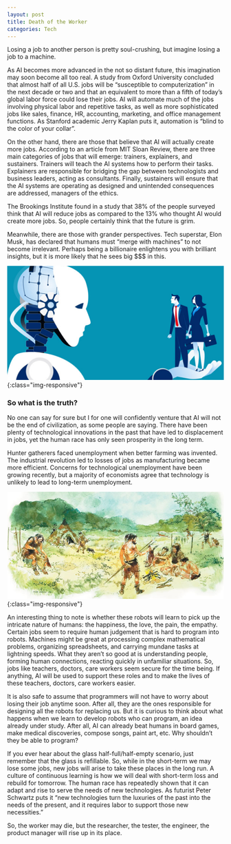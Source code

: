 ```yaml
---
layout: post
title: Death of the Worker
categories: Tech
---
```

Losing a job to another person is pretty soul-crushing, but imagine losing a job to a machine. 
<!--more-->

As AI becomes more advanced in the not so distant future, this imagination may soon become all too real. A study from Oxford University concluded that almost half of all U.S. jobs will be “susceptible to computerization” in the next decade or two and that an equivalent to more than a fifth of today’s global labor force could lose their jobs. AI will automate much of the jobs involving physical labor and repetitive tasks, as well as more sophisticated jobs like sales, finance, HR, accounting, marketing, and office management functions. As Stanford academic Jerry Kaplan puts it, automation is “blind to the color of your collar”.

On the other hand, there are those that believe that AI will actually create more jobs. According to an article from MIT Sloan Review, there are three main categories of jobs that will emerge: trainers, explainers, and sustainers. Trainers will teach the AI systems how to perform their tasks. Explainers are responsible for bridging the gap between technologists and business leaders, acting as consultants. Finally, sustainers will ensure that the AI systems are operating as designed and unintended consequences are addressed, managers of the ethics.

The Brookings Institute found in a study that 38% of the people surveyed think that AI will reduce jobs as compared to the 13% who thought AI would create more jobs. So, people certainly think that the future is grim.

Meanwhile, there are those with grander perspectives. Tech superstar, Elon Musk, has declared that humans must “merge with machines” to not become irrelevant. Perhaps being a billionaire enlightens you with brilliant insights, but it is more likely that he sees big $$$ in this. 

![GoogleClips](/public/images/ai.png){:class="img-responsive"}

### So what is the truth?

No one can say for sure but I for one will confidently venture that AI will not be the end of civilization, as some people are saying. There have been plenty of technological innovations in the past that have led to displacement in jobs, yet the human race has only seen prosperity in the long term.

Hunter gatherers faced unemployment when better farming was invented. The industrial revolution led to losses of jobs as manufacturing became more efficient. Concerns for technological unemployment have been growing recently, but a majority of economists agree that technology is unlikely to lead to long-term unemployment.

![GoogleClips](/public/images/hunter-gatherer.jpg){:class="img-responsive"}

An interesting thing to note is whether these robots will learn to pick up the intricate nature of humans: the happiness, the love, the pain, the empathy. Certain jobs seem to require human judgement that is hard to program into robots. Machines might be great at processing complex mathematical problems, organizing spreadsheets, and carrying mundane tasks at lightning speeds. What they aren’t so good at is understanding people, forming human connections, reacting quickly in unfamiliar situations. So, jobs like teachers, doctors, care workers seem secure for the time being. If anything, AI will be used to support these roles and to make the lives of these teachers, doctors, care workers easier.

It is also safe to assume that programmers will not have to worry about losing their job anytime soon. After all, they are the ones responsible for designing all the robots for replacing us. But it is curious to think about what happens when we learn to develop robots who can program, an idea already under study. After all, AI can already beat humans in board games, make medical discoveries, compose songs, paint art, etc. Why shouldn’t they be able to program?

If you ever hear about the glass half-full/half-empty scenario, just remember that the glass is refillable. So, while in the short-term we may lose some jobs, new jobs will arise to take these places in the long run. A culture of continuous learning is how we will deal with short-term loss and rebuild for tomorrow. The human race has repeatedly shown that it can adapt and rise to serve the needs of new technologies. As futurist Peter Schwartz puts it “new technologies turn the luxuries of the past into the needs of the present, and it requires labor to support those new necessities.”

So, the worker may die, but the researcher, the tester, the engineer, the product manager will rise up in its place.

